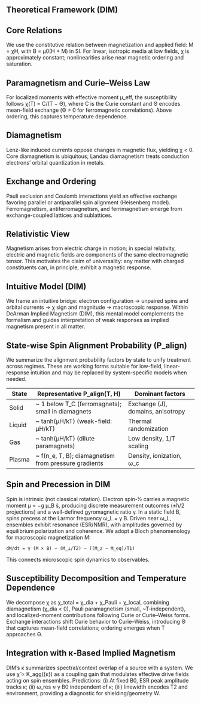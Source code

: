 Theoretical Framework (DIM)
---------------------

Core Relations
--------------
We use the constitutive relation between magnetization and applied field: M = χH, with B = μ0(H + M) in SI. For linear, isotropic media at low fields, χ is approximately constant; nonlinearities arise near magnetic ordering and saturation.

Paramagnetism and Curie–Weiss Law
---------------------------------
For localized moments with effective moment μ_eff, the susceptibility follows χ(T) = C/(T − Θ), where C is the Curie constant and Θ encodes mean-field exchange (Θ > 0 for ferromagnetic correlations). Above ordering, this captures temperature dependence.

Diamagnetism
------------
Lenz-like induced currents oppose changes in magnetic flux, yielding χ < 0. Core diamagnetism is ubiquitous; Landau diamagnetism treats conduction electrons’ orbital quantization in metals.

Exchange and Ordering
---------------------
Pauli exclusion and Coulomb interactions yield an effective exchange favoring parallel or antiparallel spin alignment (Heisenberg model). Ferromagnetism, antiferromagnetism, and ferrimagnetism emerge from exchange-coupled lattices and sublattices.

Relativistic View
-----------------
Magnetism arises from electric charge in motion; in special relativity, electric and magnetic fields are components of the same electromagnetic tensor. This motivates the claim of universality: any matter with charged constituents can, in principle, exhibit a magnetic response.

Intuitive Model (DIM)
-------------------------
We frame an intuitive bridge: electron configuration → unpaired spins and orbital currents → χ sign and magnitude → macroscopic response. Within DeArman Implied Magnetism (DIM), this mental model complements the formalism and guides interpretation of weak responses as implied magnetism present in all matter.

State-wise Spin Alignment Probability (P_align)
----------------------------------------------
We summarize the alignment probability factors by state to unify treatment across regimes. These are working forms suitable for low-field, linear-response intuition and may be replaced by system-specific models when needed.

| State  | Representative P_align(T, H)                           | Dominant factors                 |
|--------|---------------------------------------------------------|----------------------------------|
| Solid  | ~ 1 below T_C (ferromagnets); small in diamagnets      | Exchange (J), domains, anisotropy |
| Liquid | ~ tanh(μH/kT) (weak-field: μH/kT)                      | Thermal randomization             |
| Gas    | ~ tanh(μH/kT) (dilute paramagnets)                     | Low density, 1/T scaling          |
| Plasma | ~ f(n_e, T, B); diamagnetism from pressure gradients   | Density, ionization, ω_c          |

Spin and Precession in DIM
--------------------------
Spin is intrinsic (not classical rotation). Electron spin-½ carries a magnetic moment μ = −g μ_B ŝ, producing discrete measurement outcomes (±ħ/2 projections) and a well-defined gyromagnetic ratio γ. In a static field B, spins precess at the Larmor frequency ω_L = γ B. Driven near ω_L, ensembles exhibit resonance (ESR/NMR), with amplitudes governed by equilibrium polarization and coherence. We adopt a Bloch phenomenology for macroscopic magnetization M:

    dM/dt = γ (M × B) − (M_⊥/T2) − ((M_z − M_eq)/T1)

This connects microscopic spin dynamics to observables.

Susceptibility Decomposition and Temperature Dependence
-------------------------------------------------------
We decompose χ as χ_total = χ_dia + χ_Pauli + χ_local, combining diamagnetism (χ_dia < 0), Pauli paramagnetism (small, ~T-independent), and localized-moment contributions following Curie or Curie–Weiss forms. Exchange interactions shift Curie behavior to Curie–Weiss, introducing Θ that captures mean-field correlations; ordering emerges when T approaches Θ.

Integration with κ-Based Implied Magnetism
------------------------------------------
DIM’s κ summarizes spectral/context overlap of a source with a system. We use χ̃ ∝ K_agg({κ}) as a coupling gain that modulates effective drive fields acting on spin ensembles. Predictions: (i) At fixed B0, ESR peak amplitude tracks κ; (ii) ω_res ≈ γ B0 independent of κ; (iii) linewidth encodes T2 and environment, providing a diagnostic for shielding/geometry W.